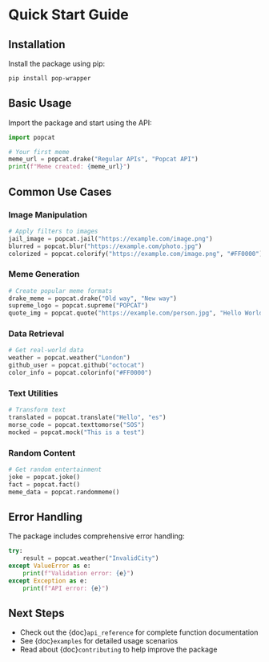 # Quick Start Guide

## Installation

Install the package using pip:

```bash
pip install pop-wrapper
```

## Basic Usage

Import the package and start using the API:

```python
import popcat

# Your first meme
meme_url = popcat.drake("Regular APIs", "Popcat API")
print(f"Meme created: {meme_url}")
```

## Common Use Cases

### Image Manipulation

```python
# Apply filters to images
jail_image = popcat.jail("https://example.com/image.png")
blurred = popcat.blur("https://example.com/photo.jpg")
colorized = popcat.colorify("https://example.com/image.png", "#FF0000")
```

### Meme Generation

```python
# Create popular meme formats
drake_meme = popcat.drake("Old way", "New way")
supreme_logo = popcat.supreme("POPCAT")
quote_img = popcat.quote("https://example.com/person.jpg", "Hello World!", "Developer")
```

### Data Retrieval

```python
# Get real-world data
weather = popcat.weather("London")
github_user = popcat.github("octocat")
color_info = popcat.colorinfo("#FF0000")
```

### Text Utilities

```python
# Transform text
translated = popcat.translate("Hello", "es")
morse_code = popcat.texttomorse("SOS")
mocked = popcat.mock("This is a test")
```

### Random Content

```python
# Get random entertainment
joke = popcat.joke()
fact = popcat.fact()
meme_data = popcat.randommeme()
```

## Error Handling

The package includes comprehensive error handling:

```python
try:
    result = popcat.weather("InvalidCity")
except ValueError as e:
    print(f"Validation error: {e}")
except Exception as e:
    print(f"API error: {e}")
```

## Next Steps

- Check out the {doc}`api_reference` for complete function documentation
- See {doc}`examples` for detailed usage scenarios
- Read about {doc}`contributing` to help improve the package
